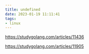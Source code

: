 ```yaml
---
title: undefined
date: 2023-01-19 11:11:41
tags:
- linux
---
```


https://studygolang.com/articles/11436

https://studygolang.com/articles/11905